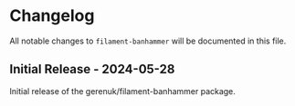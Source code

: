 # Changelog

All notable changes to `filament-banhammer` will be documented in this file.

## Initial Release - 2024-05-28

Initial release of the gerenuk/filament-banhammer package.
